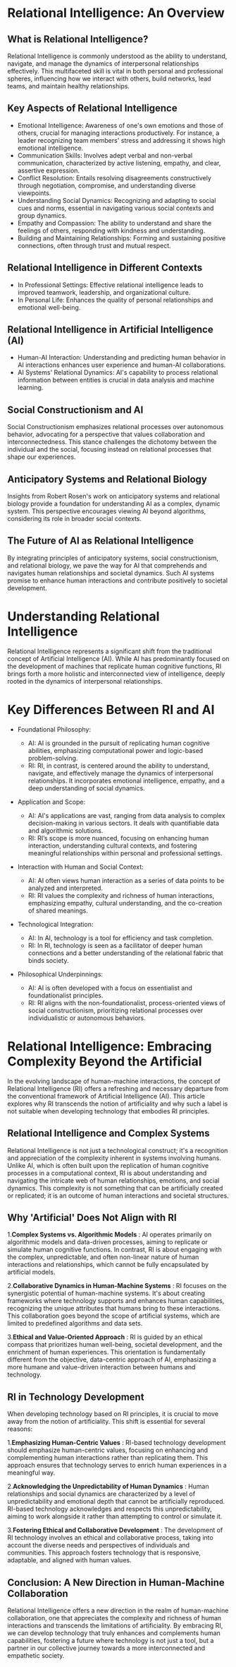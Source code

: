 # Relational Intelligence: An Overview

## What is Relational Intelligence?

Relational Intelligence is commonly understood as the ability to understand, navigate, and manage the dynamics of interpersonal relationships effectively. This multifaceted skill is vital in both personal and professional spheres, influencing how we interact with others, build networks, lead teams, and maintain healthy relationships.

## Key Aspects of Relational Intelligence

* Emotional Intelligence: Awareness of one's own emotions and those of others, crucial for managing interactions productively. For instance, a leader recognizing team members' stress and addressing it shows high emotional intelligence.
* Communication Skills: Involves adept verbal and non-verbal communication, characterized by active listening, empathy, and clear, assertive expression.
* Conflict Resolution: Entails resolving disagreements constructively through negotiation, compromise, and understanding diverse viewpoints.
* Understanding Social Dynamics: Recognizing and adapting to social cues and norms, essential in navigating various social contexts and group dynamics.
* Empathy and Compassion: The ability to understand and share the feelings of others, responding with kindness and understanding.
* Building and Maintaining Relationships: Forming and sustaining positive connections, often through trust and mutual respect.

## Relational Intelligence in Different Contexts

* In Professional Settings: Effective relational intelligence leads to improved teamwork, leadership, and organizational culture.
* In Personal Life: Enhances the quality of personal relationships and emotional well-being.

## Relational Intelligence in Artificial Intelligence (AI)

* Human-AI Interaction: Understanding and predicting human behavior in AI interactions enhances user experience and human-AI collaborations.
* AI Systems' Relational Dynamics: AI's capability to process relational information between entities is crucial in data analysis and machine learning.

## Social Constructionism and AI

Social Constructionism emphasizes relational processes over autonomous behavior, advocating for a perspective that values collaboration and interconnectedness. This stance challenges the dichotomy between the individual and the social, focusing instead on relational processes that shape our experiences.

## Anticipatory Systems and Relational Biology

Insights from Robert Rosen's work on anticipatory systems and relational biology provide a foundation for understanding AI as a complex, dynamic system. This perspective encourages viewing AI beyond algorithms, considering its role in broader social contexts.

## The Future of AI as Relational Intelligence

By integrating principles of anticipatory systems, social constructionism, and relational biology, we pave the way for AI that comprehends and navigates human relationships and societal dynamics. Such AI systems promise to enhance human interactions and contribute positively to societal development.

# Understanding Relational Intelligence

Relational Intelligence represents a significant shift from the traditional concept of Artificial Intelligence (AI). While AI has predominantly focused on the development of machines that replicate human cognitive functions, RI brings forth a more holistic and interconnected view of intelligence, deeply rooted in the dynamics of interpersonal relationships.

# Key Differences Between RI and AI

* Foundational Philosophy:

  * AI: AI is grounded in the pursuit of replicating human cognitive abilities, emphasizing computational power and logic-based problem-solving.
  * RI: RI, in contrast, is centered around the ability to understand, navigate, and effectively manage the dynamics of interpersonal relationships. It incorporates emotional intelligence, empathy, and a deep understanding of social dynamics.
* Application and Scope:

  * AI: AI's applications are vast, ranging from data analysis to complex decision-making in various sectors. It deals with quantifiable data and algorithmic solutions.
  * RI: RI’s scope is more nuanced, focusing on enhancing human interaction, understanding cultural contexts, and fostering meaningful relationships within personal and professional settings.
* Interaction with Human and Social Context:

  * AI: AI often views human interaction as a series of data points to be analyzed and interpreted.
  * RI: RI values the complexity and richness of human interactions, emphasizing empathy, cultural understanding, and the co-creation of shared meanings.
* Technological Integration:

  * AI: In AI, technology is a tool for efficiency and task completion.
  * RI: In RI, technology is seen as a facilitator of deeper human connections and a better understanding of the relational fabric that binds society.
* Philosophical Underpinnings:

  * AI: AI is often developed with a focus on essentialist and foundationalist principles.
  * RI: RI aligns with the non-foundationalist, process-oriented views of social constructionism, prioritizing relational processes over individualistic or autonomous behaviors.

# Relational Intelligence: Embracing Complexity Beyond the Artificial

In the evolving landscape of human-machine interactions, the concept of Relational Intelligence (RI) offers a refreshing and necessary departure from the conventional framework of Artificial Intelligence (AI). This article explores why RI transcends the notion of artificiality and why such a label is not suitable when developing technology that embodies RI principles.

## Relational Intelligence and Complex Systems

Relational Intelligence is not just a technological construct; it's a recognition and appreciation of the complexity inherent in systems involving humans. Unlike AI, which is often built upon the replication of human cognitive processes in a computational context, RI is about understanding and navigating the intricate web of human relationships, emotions, and social dynamics. This complexity is not something that can be artificially created or replicated; it is an outcome of human interactions and societal structures.

## Why 'Artificial' Does Not Align with RI

1.**Complex Systems vs. Algorithmic Models** : AI operates primarily on algorithmic models and data-driven processes, aiming to replicate or simulate human cognitive functions. In contrast, RI is about engaging with the complex, unpredictable, and often non-linear nature of human interactions and relationships, which cannot be fully encapsulated by artificial models.


2.**Collaborative Dynamics in Human-Machine Systems** : RI focuses on the synergistic potential of human-machine systems. It's about creating frameworks where technology supports and enhances human capabilities, recognizing the unique attributes that humans bring to these interactions. This collaboration goes beyond the scope of artificial systems, which are limited to predefined algorithms and data sets.


3.**Ethical and Value-Oriented Approach** : RI is guided by an ethical compass that prioritizes human well-being, societal development, and the enrichment of human experiences. This orientation is fundamentally different from the objective, data-centric approach of AI, emphasizing a more humane and value-driven interaction between humans and technology.

## RI in Technology Development

When  developing technology based on RI principles, it is crucial to move away from the notion of artificiality. This shift is essential for several reasons:

1.**Emphasizing Human-Centric Values** : RI-based technology development should emphasize human-centric values, focusing on enhancing and complementing human interactions rather than replicating them. This approach ensures that technology serves to enrich human experiences in a meaningful way.


2.**Acknowledging the Unpredictability of Human Dynamics** : Human relationships and social dynamics are characterized by a level of unpredictability and emotional depth that cannot be artificially reproduced. RI-based technology acknowledges and respects this unpredictability, aiming to work alongside it rather than attempting to control or simulate it.


3.**Fostering Ethical and Collaborative Development** : The development of RI technology involves an ethical and collaborative process, taking into account the diverse needs and perspectives of individuals and communities. This approach fosters technology that is responsive, adaptable, and aligned with human values.

## Conclusion: A New Direction in Human-Machine Collaboration

Relational  Intelligence offers a new direction in the realm of human-machine collaboration, one that appreciates the complexity and richness of human  interactions and transcends the limitations of artificiality. By embracing RI, we can develop technology that truly enhances and complements human capabilities, fostering a future where technology is not just a tool, but a partner in our collective journey towards a more interconnected and empathetic society.
